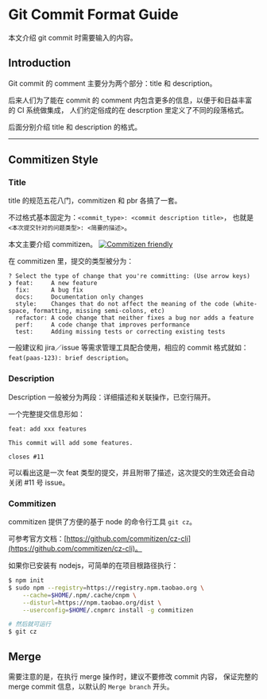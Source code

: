 # Git Commit Format Guide

本文介绍 git commit 时需要输入的内容。

## Introduction

Git commit 的 comment 主要分为两个部分：title 和 description。

后来人们为了能在 commit 的 comment 内包含更多的信息，以便于和日益丰富的 CI 系统做集成，
人们约定俗成的在 descrption 里定义了不同的段落格式。

后面分别介绍 title 和 description 的格式。

---

## Commitizen Style

### Title

title 的规范五花八门，commitizen 和 pbr 各搞了一套。

不过格式基本固定为：`<commit_type>: <commit description title>`，
也就是 `<本次提交针对的问题类型>: <简要的描述>`。

本文主要介绍 commitizen。
[![Commitizen friendly](https://img.shields.io/badge/commitizen-friendly-brightgreen.svg)](http://commitizen.github.io/cz-cli/)

在 commitizen 里，提交的类型被分为：

```
? Select the type of change that you're committing: (Use arrow keys)
❯ feat:     A new feature
  fix:      A bug fix
  docs:     Documentation only changes
  style:    Changes that do not affect the meaning of the code (white-space, formatting, missing semi-colons, etc)
  refactor: A code change that neither fixes a bug nor adds a feature
  perf:     A code change that improves performance
  test:     Adding missing tests or correcting existing tests
```

一般建议和 jira／issue 等需求管理工具配合使用，相应的 commit 格式就如：`feat(paas-123): brief description`。

### Description

Description 一般被分为两段：详细描述和关联操作，已空行隔开。

一个完整提交信息形如：

```
feat: add xxx features

This commit will add some features.

closes #11
```

可以看出这是一次 feat 类型的提交，并且附带了描述，这次提交的生效还会自动关闭 #11 号 issue。


### Commitizen

commitizen 提供了方便的基于 node 的命令行工具 `git cz`。

可参考官方文档：[https://github.com/commitizen/cz-cli](https://github.com/commitizen/cz-cli)。

如果你已安装有 nodejs，可简单的在项目根路径执行：

```sh
$ npm init
$ sudo npm --registry=https://registry.npm.taobao.org \
    --cache=$HOME/.npm/.cache/cnpm \
    --disturl=https://npm.taobao.org/dist \
    --userconfig=$HOME/.cnpmrc install -g commitizen

# 然后就可运行
$ git cz
```


## Merge

需要注意的是，在执行 merge 操作时，建议不要修改 commit 内容，
保证完整的 merge commit 信息，以默认的 `Merge branch` 开头。
